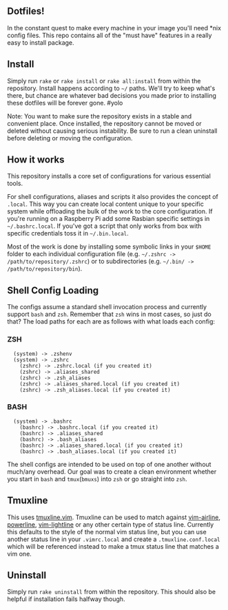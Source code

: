## Dotfiles!

In the constant quest to make every machine in your image you'll need *nix config files. This repo contains all of the "must have" features in a really easy to install package.

## Install
Simply run `rake` or `rake install` or `rake all:install` from within the repository. Install happens according to `~/` paths. We'll try to keep what's there, but chance are whatever bad decisions you made prior to installing these dotfiles will be forever gone. #yolo

Note: You want to make sure the repository exists in a stable and convenient place. Once installed, the repository cannot be moved or deleted without causing serious instability. Be sure to run a clean uninstall before deleting or moving the configuration.

## How it works

This repository installs a core set of configurations for various essential tools.

For shell configurations, aliases and scripts it also provides the concept of `.local`. This way you can create local content unique to your specific system while offloading the bulk of the work to the core configuration. If you're running on a Raspberry Pi add some Rasbian specific settings in `~/.bashrc.local`. If you've got a script that only works from box with specific credentials toss it in `~/.bin.local`.

Most of the work is done by installing some symbolic links in your `$HOME` folder to each individual configuration file (e.g. `~/.zshrc -> /path/to/repository/.zshrc`) or to subdirectories (e.g. `~/.bin/ -> /path/to/repository/bin`).

## Shell Config Loading
The configs assume a standard shell invocation process and currently support `bash` and `zsh`. Remember that `zsh` wins in most cases, so just do that? The load paths for each are as follows with what loads each config:

### ZSH
```
  (system) -> .zshenv
  (system) -> .zshrc
    (zshrc) -> .zshrc.local (if you created it)
    (zshrc) -> .aliases_shared
    (zshrc) -> .zsh_aliases
    (zshrc) -> .aliases_shared.local (if you created it)
    (zshrc) -> .zsh_aliases.local (if you created it)
```

### BASH
```
  (system) -> .bashrc
    (bashrc) -> .bashrc.local (if you created it)
    (bashrc) -> .aliases_shared
    (bashrc) -> .bash_aliases
    (bashrc) -> .aliases_shared.local (if you created it)
    (bashrc) -> .bash_aliases.local (if you created it)
```

The shell configs are intended to be used on top of one another without much/any overhead. Our goal was to create a clean environment whether you start in `bash` and `tmux`(`bmuxs`) into `zsh` or go straight into `zsh`.

## Tmuxline
This uses [tmuxline.vim](https://github.com/edkolev/tmuxline.vim). Tmuxline can be used to match against [vim-airline](https://github.com/vim-airline/vim-airline), [powerline](https://github.com/powerline/powerline), [vim-lightline](https://github.com/itchyny/lightline.vim) or any other certain type of status line. Currently this defaults to the style of the normal vim status line, but you can use another status line in your `.vimrc.local` and create a `.tmuxline.conf.local` which will be referenced instead to make a tmux status line that matches a vim one.

## Uninstall

Simply run `rake uninstall` from within the repository. This should also be helpful if installation fails halfway though.

